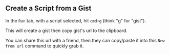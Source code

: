 <meta path="new/new-from-url">
      
## Create a Script from a Gist

In the `Run` tab, with a script selected, hit `cmd+g` (think "g" for "gist").

This will create a gist then copy gist's url to the clipboard.

You can share this url with a friend, then they can copy/paste it into this `New from url` command to quickly grab it.
